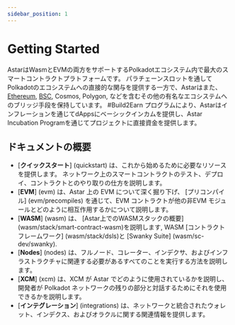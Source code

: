 ```yaml
---
sidebar_position: 1
---
```


# Getting Started

AstarはWasmとEVMの両方をサポートするPolkadotエコシステム内で最大のスマートコントラクトプラトフォームです。 パラチェーンスロットを通してPolkadotのエコシステムへの直接的な関与を提供する一方で、Astarはまた、[Ethereum][cbridge], [BSC][cbridge], Cosmos, Polygon, などを含むその他の有名なエコシステムへのブリッジ手段を保持しています。 #Build2Earn プログラムにより、Astarはインフレーションを通じてdAppsにベーシックインカムを提供し、Astar Incubation Programを通じてプロジェクトに直接資金を提供します。

## ドキュメントの概要

- [**クイックスタート**] (quickstart) は、これから始めるために必要なリソースを提供します。 ネットワーク上のスマートコントラクトのテスト、デプロイ、コントラクトとのやり取りの仕方を説明します。
- [**EVM**] (evm) は、Astar 上の EVM について深く掘り下げ、 [プリコンパイル] (evm/precompiles) を通じて、EVM コントラクトが他の非EVM モジュールとどのように相互作用するかについて説明します。
- [**WASM**] (wasm) は、 [Astar上でのWASMスタックの概要] (wasm/stack/smart-contract-wasm)を説明します, WASM [コントラクトフレームワーク] (wasm/stack/dsls)と [Swanky Suite] (wasm/sc-dev/swanky).
- [**Nodes**] (nodes) は、フルノード、コレーター、インデクサ、およびインフラストラクチャに関連する必要があるすべてのことを実行する方法を説明します。
- [**XCM**] (xcm) は、XCM が Astar でどのように使用されているかを説明し、開発者が Polkadot ネットワークの残りの部分と対話するためにそれを使用できるかを説明します。
- [**インテグレーション**] (integrations) は、ネットワークと統合されたウォレット、インデクス、およびオラクルに関する関連情報を提供します。

[cbridge]: https://cbridge.celer.network/#/transfer

[cbridge]: https://cbridge.celer.network/#/transfer
